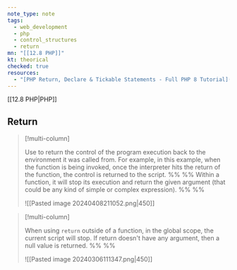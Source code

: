 ```yaml
---
note_type: note
tags:
  - web_development
  - php
  - control_structures
  - return
mn: "[[12.8 PHP]]"
kt: theorical
checked: true
resources:
  - "[PHP Return, Declare & Tickable Statements - Full PHP 8 Tutorial](https://www.youtube.com/watch?v=6cPc_SEfgSw&list=PLr3d3QYzkw2xabQRUpcZ_IBk9W50M9pe-&index=20&ab_channel=ProgramWithGio)"
---
```

[[12.8 PHP|PHP]]
## Return
>[!multi-column]
>
>Use to return the control of the program execution back to the environment it was called from. For example, in this example, when the function is being invoked, once the interpreter hits the return of the function, the control is returned to the script. 
>%% %%
>Within a function, it will stop its execution and return the given argument (that could be any kind of simple or complex expression). 
>%% %%
>
>![[Pasted image 20240408211052.png|450]]


>[!multi-column]
>
>When using `return` outside of a function, in the global scope,  the current script will stop. If return doesn't have any argument, then a null value is returned. 
>%% %%
>
>![[Pasted image 20240306111347.png|450]]

